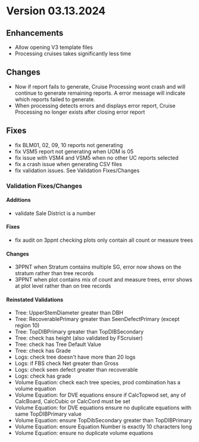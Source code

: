 # Version 03.13.2024

## Enhancements
 - Allow opening V3 template files
 - Processing cruises takes significantly less time

## Changes
 - Now if report fails to generate, Cruise Processing wont crash and will continue to generate remaining reports. A error message will indicate which reports failed to generate. 
 - When processing detects errors and displays error report, Cruise Processing no longer exists after closing error report



## Fixes
 - fix BLM01, 02, 09, 10 reports not generating
 - fix VSM5 report not generating when UOM is 05
 - fix issue with VSM4 and VSM5 when no other UC reports selected
 - fix a crash issue when generating CSV files
 - fix validation issues. See Validation Fixes/Changes

### Validation Fixes/Changes
#### Additions 
 - validate Sale District is a number
#### Fixes
 - fix audit on 3ppnt checking plots only contain all count or measure trees
#### Changes
 - 3PPNT when Stratum contains multiple SG, error now shows on the stratum rather than tree records
 - 3PPNT when plot contains mix of count and measure trees, error shows at plot level rather than on tree records
#### Reinstated Validations
 - Tree: UpperStemDiameter greater than DBH
 - Tree: RecoverablePrimary greater than SeenDefectPrimary (except region 10)
 - Tree: TopDIBPrimary greater than TopDIBSecondary
 - Tree: check has height (also validated by FScruiser)
 - Tree: check has Tree Default Value
 - Tree: check has Grade
 - Logs: check tree doesn't have more than 20 logs
 - Logs: if FBS check Net greater than Gross
 - Logs: check seen defect greater than recoverable
 - Logs: check has grade
 - Volume Equation: check each tree species, prod combination has a volume equation
 - Volume Equation: for DVE equations ensure if CalcTopwod set, any of CalcBoard, CalcCubic or CalcCord must be set
 - Volume Equation: for DVE equations ensure no duplicate equations with same TopDIBPrimary value
 - Volume Equation: ensure TopDibSecondary greater than TopDIBPrimary
 - Volume Equation: ensure Equation Number is exactly 10 characters long
 - Volume Equation: ensure no duplicate volume equations